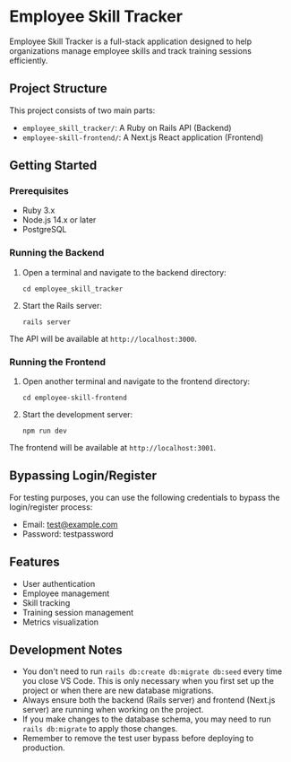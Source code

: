 # Employee Skill Tracker

Employee Skill Tracker is a full-stack application designed to help organizations manage employee skills and track training sessions efficiently.

## Project Structure

This project consists of two main parts:

- `employee_skill_tracker/`: A Ruby on Rails API (Backend)
- `employee-skill-frontend/`: A Next.js React application (Frontend)

## Getting Started

### Prerequisites

- Ruby 3.x
- Node.js 14.x or later
- PostgreSQL

### Running the Backend

1. Open a terminal and navigate to the backend directory:

   ```
   cd employee_skill_tracker
   ```

2. Start the Rails server:
   ```
   rails server
   ```

The API will be available at `http://localhost:3000`.

### Running the Frontend

1. Open another terminal and navigate to the frontend directory:

   ```
   cd employee-skill-frontend
   ```

2. Start the development server:
   ```
   npm run dev
   ```

The frontend will be available at `http://localhost:3001`.

## Bypassing Login/Register

For testing purposes, you can use the following credentials to bypass the login/register process:

- Email: test@example.com
- Password: testpassword

## Features

- User authentication
- Employee management
- Skill tracking
- Training session management
- Metrics visualization

## Development Notes

- You don't need to run `rails db:create db:migrate db:seed` every time you close VS Code. This is only necessary when you first set up the project or when there are new database migrations.
- Always ensure both the backend (Rails server) and frontend (Next.js server) are running when working on the project.
- If you make changes to the database schema, you may need to run `rails db:migrate` to apply those changes.
- Remember to remove the test user bypass before deploying to production.
